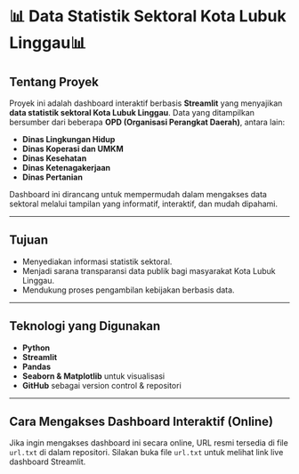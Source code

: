 # 📊 Data Statistik Sektoral Kota Lubuk Linggau📊

## Tentang Proyek

Proyek ini adalah dashboard interaktif berbasis **Streamlit** yang menyajikan **data statistik sektoral Kota Lubuk Linggau**. Data yang ditampilkan bersumber dari beberapa **OPD (Organisasi Perangkat Daerah)**, antara lain:

- **Dinas Lingkungan Hidup**
- **Dinas Koperasi dan UMKM**
- **Dinas Kesehatan**
- **Dinas Ketenagakerjaan**
- **Dinas Pertanian**

Dashboard ini dirancang untuk mempermudah dalam mengakses data sektoral melalui tampilan yang  informatif, interaktif, dan mudah dipahami.

---

## Tujuan

- Menyediakan informasi statistik sektoral.
- Menjadi sarana transparansi data publik bagi masyarakat Kota Lubuk Linggau.
- Mendukung proses pengambilan kebijakan berbasis data.

---

## Teknologi yang Digunakan

- **Python**
- **Streamlit**
- **Pandas**
- **Seaborn & Matplotlib** untuk visualisasi
- **GitHub** sebagai version control & repositori

---

## Cara Mengakses Dashboard Interaktif (Online)

Jika ingin mengakses dashboard ini secara online, URL resmi tersedia di file `url.txt` di dalam repositori.
Silakan buka file `url.txt` untuk melihat link live dashboard Streamlit.
